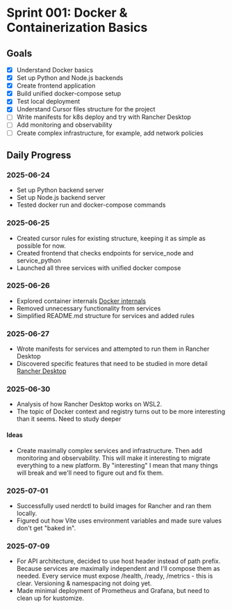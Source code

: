 # Sprint 001: Docker & Containerization Basics

## Goals
  - [x] Understand Docker basics
  - [x] Set up Python and Node.js backends
  - [X] Create frontend application
  - [X] Build unified docker-compose setup
  - [X] Test local deployment
  - [X] Understand Cursor files structure for the project
  - [ ] Write manifests for k8s deploy and try with Rancher Desktop
  - [ ] Add monitoring and observability
  - [ ] Create complex infrastructure, for example, add network policies

## Daily Progress

### 2025-06-24

- Set up Python backend server
- Set up Node.js backend server
- Tested docker run and docker-compose commands

### 2025-06-25

- Created cursor rules for existing structure, keeping it as simple as possible for now.
- Created frontend that checks endpoints for service_node and service_python
- Launched all three services with unified docker compose

### 2025-06-26

- Explored container internals [Docker internals](../guides/docker/2026-06-26%20Docker%20internals.md)
- Removed unnecessary functionality from services
- Simplified README.md structure for services and added rules

### 2025-06-27

- Wrote manifests for services and attempted to run them in Rancher Desktop
- Discovered specific features that need to be studied in more detail [Rancher Desktop](../guides/kubernetes/Rancher%20Desktop.md)

### 2025-06-30

- Analysis of how Rancher Desktop works on WSL2.
- The topic of Docker context and registry turns out to be more interesting than it seems. Need to study deeper

#### Ideas

- Create maximally complex services and infrastructure. Then add monitoring and observability. This will make it interesting to migrate everything to a new platform. By "interesting" I mean that many things will break and we'll need to figure out and fix them.

### 2025-07-01

- Successfully used nerdctl to build images for Rancher and ran them locally.
- Figured out how Vite uses environment variables and made sure values don't get "baked in".

### 2025-07-09

- For API architecture, decided to use host header instead of path prefix. Because services are maximally independent and I'll compose them as needed. Every service must expose /health, /ready, /metrics - this is clear. Versioning & namespacing not doing yet.
- Made minimal deployment of Prometheus and Grafana, but need to clean up for kustomize.